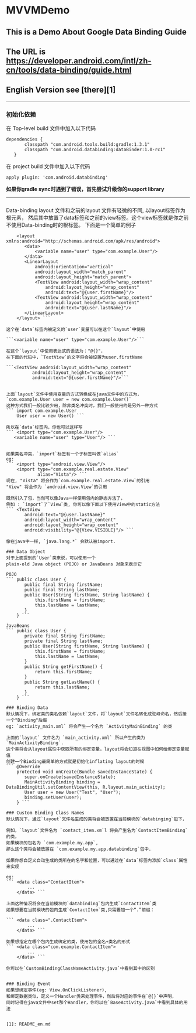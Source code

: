 # MVVMDemo
## This is a Demo About Google Data Binding Guide
## The URL is https://developer.android.com/intl/zh-cn/tools/data-binding/guide.html
## English Version see [there][1]
---

### 初始化依赖

在 Top-level build 文件中加入以下代码

    dependencies {
           classpath "com.android.tools.build:gradle:1.3.1"
           classpath "com.android.databinding:dataBinder:1.0-rc1"
       }

在 project build 文件中加入以下代码

    apply plugin: 'com.android.databinding'

**如果你gradle sync时遇到了错误，首先尝试升级你的support library**

---

###
Data-binding layout 文件和之前的layout 文件有轻微的不同, 以layout标签作为根元素，
然后其中放置了data标签和之前的view标签。这个view标签就是你之前不使用Data-binding时的根标签。
下面是一个简单的例子
``` <?xml version="1.0" encoding="utf-8"?>
    <layout xmlns:android="http://schemas.android.com/apk/res/android">
       <data>
           <variable name="user" type="com.example.User"/>
       </data>
       <LinearLayout
           android:orientation="vertical"
           android:layout_width="match_parent"
           android:layout_height="match_parent">
           <TextView android:layout_width="wrap_content"
               android:layout_height="wrap_content"
               android:text="@{user.firstName}"/>
           <TextView android:layout_width="wrap_content"
               android:layout_height="wrap_content"
               android:text="@{user.lastName}"/>
       </LinearLayout>
    </layout> ```

这个在`data`标签内被定义的`user`变量可以在这个`layout`中使用

```<variable name="user" type="com.example.User"/>```

在这个`layout`中使用表达式的语法为："@{}"，
在下面的代码中，`TextView`的文字将会被设置为user.firstName

```<TextView android:layout_width="wrap_content"
          android:layout_height="wrap_content"
          android:text="@{user.firstName}"/>```


上面`layout`文件中使用变量的方式转换成在java文件中的方式为，
`com.example.User user = new com.example.User()`
这种方式我们一般比较少用，除非类名冲突时，我们一般使用的是另外一种方式
``` import com.example.User
    User user = new User() ```

所以在`data`标签内，你也可以这样写
``` <import type="com.example.User"/>
   <variable name="user" type="User"/> ```


如果类名冲突，`import`标签有一个子标签叫做`alias`
eg:
``` <import type="android.view.View"/>
    <import type="com.example.real.estate.View"
            alias="Vista"/> ```
现在, "Vista" 将会作为`com.example.real.estate.View`的引用
"View" 将会作为 `android.view.View`的引用

既然引入了包，当然可以像Java一样使用包内的静态方法了，
例如 : `import`了`View`类, 你可以像下面以下使用View中的static方法
``` <TextView
       android:text="@{user.lastName}"
       android:layout_width="wrap_content"
       android:layout_height="wrap_content"
       android:visibility="@{View.VISIBLE}"/> ```

像在java中一样, `java.lang.*` 会默认被import.

### Data Object
对于上面提到的`User`类来说，可以使用一个
plain-old Java object (POJO) or JavaBeans 对象来表示它

POJO
``` public class User {
       public final String firstName;
       public final String lastName;
       public User(String firstName, String lastName) {
           this.firstName = firstName;
           this.lastName = lastName;
       }
    } ```

JavaBeans
``` public class User {
       private final String firstName;
       private final String lastName;
       public User(String firstName, String lastName) {
           this.firstName = firstName;
           this.lastName = lastName;
       }
       public String getFirstName() {
           return this.firstName;
       }
       public String getLastName() {
           return this.lastName;
       }
    } ```

### Binding Data
默认情况下，绑定类的类名依赖`layout`文件，将`layout`文件名转化成驼峰命名，然后接一个"Binding"后缀
eg: `activity_main.xml` 将会产生一个名为 `ActivityMainBinding` 的类

上面的`layout` 文件名为 `main_activity.xml` 所以产生的类为 `MainActivityBinding`.
这个类将会从layout属性中获取所有的绑定变量，layout将会知道在视图中如何给绑定变量赋值
创建一个Binding最简单的方式就是初始化inflating layout的时候
``` @Override
    protected void onCreate(Bundle savedInstanceState) {
       super.onCreate(savedInstanceState);
       MainActivityBinding binding = DataBindingUtil.setContentView(this, R.layout.main_activity);
       User user = new User("Test", "User");
       binding.setUser(user);
    } ```

### Custom Binding Class Names
默认情况下，通过`layout`文件名生成的类将会被放置在当前模块的`databinging`包下，

例如，`layout`文件名为 `contact_item.xm`l 将会产生名为`ContactItemBinding`的类。
如果模块的包名为 `com.example.my.app`,
那么这个类将会被放置在 `com.example.my.app.databinding`包中.

如果你想自定义自动生成的类所在的名字和位置，可以通过在`data`标签内添加`class`属性来实现

eg:
``` <data class="ContactItem">
        ...
    </data> ```

上面这种情况将会在当前模块的`databinding`包内生成`ContactItem`类
如果想要在当前模块的包内生成`ContactItem`类,只需要加一个“.”前缀：

``` <data class=".ContactItem">
        ...
    </data> ```

如果想指定在哪个包内生成绑定的类，使用包的全名+类名的形式
``` <data class="com.example.ContactItem">
        ...
    </data> ```

你可以在`CustomBindingClassNameActivity.java`中看到其中的区别


### Binding Event
如果想绑定事件(eg: View.OnClickListener),
和绑定数据类似，定义一个Handler类来处理事件，然后将对应的事件在`@{}`中声明，
同时记得在java文件中set那个Handler，你可以在`BaseActivity.java`中看到具体的用法


[1]: README_en.md




